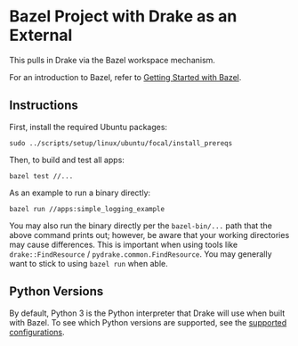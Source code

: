# Bazel Project with Drake as an External

This pulls in Drake via the Bazel workspace mechanism.

For an introduction to Bazel, refer to
[Getting Started with Bazel](https://docs.bazel.build/versions/master/getting-started.html).

## Instructions

First, install the required Ubuntu packages:

```
sudo ../scripts/setup/linux/ubuntu/focal/install_prereqs
```

Then, to build and test all apps:
```
bazel test //...
```

As an example to run a binary directly:
```
bazel run //apps:simple_logging_example
```

You may also run the binary directly per the `bazel-bin/...` path that the
above command prints out; however, be aware that your working directories may
cause differences.  This is important when using tools like
`drake::FindResource` / `pydrake.common.FindResource`.
You may generally want to stick to using `bazel run` when able.

## Python Versions

By default, Python 3 is the Python interpreter that Drake will use when built
with Bazel. To see which Python versions are supported, see the
[supported configurations](https://drake.mit.edu/developers.html#supported-configurations).

